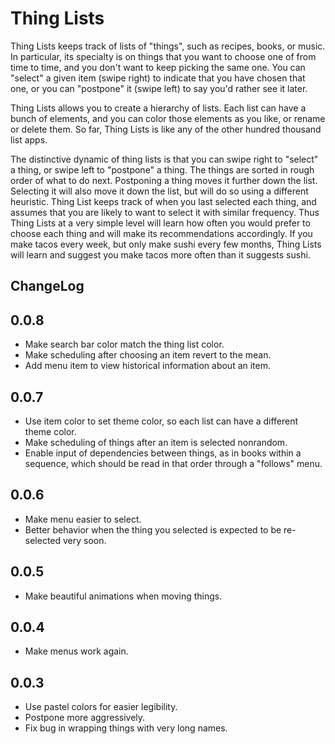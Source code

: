 # Thing Lists

Thing Lists keeps track of lists of "things", such as recipes, books,
or music.  In particular, its specialty is on things that you want to
choose one of from time to time, and you don't want to keep picking
the same one.  You can "select" a given item (swipe right) to indicate
that you have chosen that one, or you can "postpone" it (swipe left) to
say you'd rather see it later.

Thing Lists allows you to create a hierarchy of lists.  Each list can
have a bunch of elements, and you can color those elements as you
like, or rename or delete them.  So far, Thing Lists is like any of
the other hundred thousand list apps.

The distinctive dynamic of thing lists is that you can swipe right to
"select" a thing, or swipe left to "postpone" a thing.  The things are
sorted in rough order of what to do next.  Postponing a thing moves it
further down the list.  Selecting it will also move it down the list,
but will do so using a different heuristic.  Thing List keeps track of
when you last selected each thing, and assumes that you are likely to
want to select it with similar frequency.  Thus Thing Lists at a very
simple level will learn how often you would prefer to choose each
thing and will make its recommendations accordingly.  If you make
tacos every week, but only make sushi every few months, Thing Lists
will learn and suggest you make tacos more often than it suggests
sushi.

## ChangeLog

## 0.0.8

- Make search bar color match the thing list color.
- Make scheduling after choosing an item revert to the mean.
- Add menu item to view historical information about an item.

## 0.0.7

- Use item color to set theme color, so each list can have a different
  theme color.
- Make scheduling of things after an item is selected nonrandom.
- Enable input of dependencies between things, as in books within a
  sequence, which should be read in that order through a "follows"
  menu.

## 0.0.6

- Make menu easier to select.
- Better behavior when the thing you selected is expected to be
  re-selected very soon.

## 0.0.5

- Make beautiful animations when moving things.

## 0.0.4

- Make menus work again.

## 0.0.3

- Use pastel colors for easier legibility.
- Postpone more aggressively.
- Fix bug in wrapping things with very long names.
